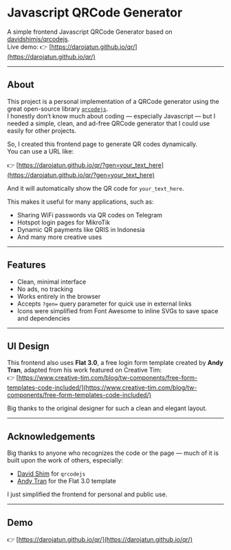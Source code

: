 # Javascript QRCode Generator

A simple frontend Javascript QRCode Generator based on [davidshimjs/qrcodejs](https://github.com/davidshimjs/qrcodejs).  
Live demo: 👉 [https://darojatun.github.io/qr/](https://darojatun.github.io/qr/)

---

## About

This project is a personal implementation of a QRCode generator using the great open-source library [`qrcodejs`](https://davidshimjs.github.io/qrcodejs/).  
I honestly don’t know much about coding — especially Javascript — but I needed a simple, clean, and ad-free QRCode generator that I could use easily for other projects.

So, I created this frontend page to generate QR codes dynamically.  
You can use a URL like:

👉 [https://darojatun.github.io/qr/?gen=your_text_here](https://darojatun.github.io/qr/?gen=your_text_here)

And it will automatically show the QR code for `your_text_here`.

This makes it useful for many applications, such as:
- Sharing WiFi passwords via QR codes on Telegram
- Hotspot login pages for MikroTik
- Dynamic QR payments like QRIS in Indonesia
- And many more creative uses

---

## Features

- Clean, minimal interface
- No ads, no tracking
- Works entirely in the browser
- Accepts `?gen=` query parameter for quick use in external links
- Icons were simplified from Font Awesome to inline SVGs to save space and dependencies

---

## UI Design

This frontend also uses **Flat 3.0**, a free login form template created by **Andy Tran**, adapted from his work featured on Creative Tim:  
👉 [https://www.creative-tim.com/blog/tw-components/free-form-templates-code-included/](https://www.creative-tim.com/blog/tw-components/free-form-templates-code-included/)

Big thanks to the original designer for such a clean and elegant layout.

---

## Acknowledgements

Big thanks to anyone who recognizes the code or the page — much of it is built upon the work of others, especially:
- [David Shim](https://github.com/davidshimjs/qrcodejs) for `qrcodejs`
- [Andy Tran](https://www.creative-tim.com/blog/tw-components/free-form-templates-code-included/) for the Flat 3.0 template

I just simplified the frontend for personal and public use.

---

## Demo

👉 [https://darojatun.github.io/qr/](https://darojatun.github.io/qr/)
